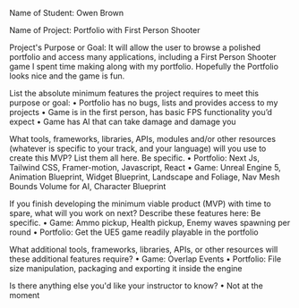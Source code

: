 Name of Student: Owen Brown

Name of Project: Portfolio with First Person Shooter

Project's Purpose or Goal: It will allow the user to browse a polished portfolio and access many applications, including a First Person Shooter game I spent time making along with my portfolio. Hopefully the Portfolio looks nice and the game is fun. 

List the absolute minimum features the project requires to meet this purpose or goal:
•	Portfolio has no bugs, lists and provides access to my projects
•	Game is in the first person, has basic FPS functionality you’d expect
•	Game has AI that can take damage and damage you

What tools, frameworks, libraries, APIs, modules and/or other resources (whatever is specific to your track, and your language) will you use to create this MVP? List them all here. Be specific.
•	Portfolio: Next Js, Tailwind CSS, Framer-motion, Javascript, React
•	Game: Unreal Engine 5, Animation Blueprint, Widget Blueprint, Landscape and Foliage, Nav Mesh Bounds Volume for AI, Character Blueprint

If you finish developing the minimum viable product (MVP) with time to spare, what will you work on next? Describe these features here: Be specific.
•	Game: Ammo pickup, Health pickup, Enemy waves spawning per round
•	Portfolio: Get the UE5 game readily playable in the portfolio

What additional tools, frameworks, libraries, APIs, or other resources will these additional features require?
•	Game: Overlap Events
•	Portfolio: File size manipulation, packaging and exporting it inside the engine

Is there anything else you'd like your instructor to know?
•	Not at the moment
